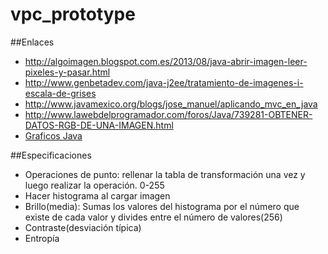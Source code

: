 # vpc_prototype

##Enlaces
* http://algoimagen.blogspot.com.es/2013/08/java-abrir-imagen-leer-pixeles-y-pasar.html
* http://www.genbetadev.com/java-j2ee/tratamiento-de-imagenes-i-escala-de-grises
* http://www.javamexico.org/blogs/jose_manuel/aplicando_mvc_en_java
* http://www.lawebdelprogramador.com/foros/Java/739281-OBTENER-DATOS-RGB-DE-UNA-IMAGEN.html
* [Graficos Java](http://jonathanmelgoza.com/blog/como-hacer-graficos-con-java/)

##Especificaciones 
- Operaciones de punto: rellenar la tabla de transformación una vez y luego realizar la operación. 0-255
- Hacer histograma al cargar imagen
- Brillo(media): Sumas los valores del histograma por el número que existe de cada valor y divides entre el número de valores(256)
- Contraste(desviación típica)
- Entropía
